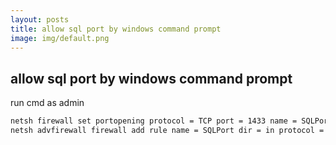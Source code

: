 ```yaml
---
layout: posts
title: allow sql port by windows command prompt
image: img/default.png
---
```


## allow sql port by windows command prompt

run cmd as admin
```markdown
netsh firewall set portopening protocol = TCP port = 1433 name = SQLPort mode = ENABLE scope = SUBNET profile = CURRENT
netsh advfirewall firewall add rule name = SQLPort dir = in protocol = tcp action = allow localport = 1433 remoteip = localsubnet profile = DOMAIN
```


